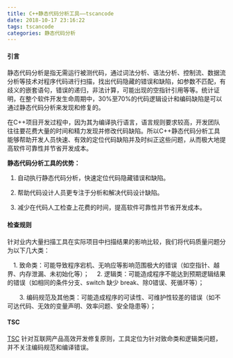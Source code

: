 ```yaml
---
title: C++静态代码分析工具——tscancode
date: 2018-10-17 23:16:22
tags: tscancode
categories: 静态代码分析
---
```


#### 引言

静态代码分析是指无需运行被测代码，通过词法分析、语法分析、控制流、数据流分析等技术对程序代码进行扫描，找出代码隐藏的错误和缺陷，如参数不匹配，有歧义的嵌套语句，错误的递归，非法计算，可能出现的空指针引用等等。统计证明，在整个软件开发生命周期中，30%至70%的代码逻辑设计和编码缺陷是可以通过静态代码分析来发现和修复的。

在C++项目开发过程中，因为其为编译执行语言，语言规则要求较高，开发团队往往要花费大量的时间和精力发现并修改代码缺陷。所以C++静态代码分析工具能够帮助开发人员快速、有效的定位代码缺陷并及时纠正这些问题，从而极大地提高软件可靠性并节省开发成本。

**静态代码分析工具的优势：**

1. 自动执行静态代码分析，快速定位代码隐藏错误和缺陷。

2. 帮助代码设计人员更专注于分析和解决代码设计缺陷。

3. 减少在代码人工检查上花费的时间，提高软件可靠性并节省开发成本。

#### 检查规则

针对业内大量扫描工具在实际项目中扫描结果的影响比较，我们将代码质量问题分为以下几大类：

 　1. 致命类：可能导致程序宕机、无响应等影响范围极大的错误（如空指针、越界、内存泄漏、未初始化等）；
 　2.  逻辑类：可能造成程序不能达到预期逻辑结果的错误（如相同的条件分支、switch 缺少 break、除0错误、死循环等）；

  　　3. 编码规范及其他类：可能造成程序的可读性、可维护性较差的错误（如不可达代码、无效的变量声明、效率问题、安全隐患等）；

#### TSC

[TSC](https://github.com/Tencent/TscanCode) 针对互联网产品高效开发修复原则，工具定位为针对致命类和逻辑类问题，并不关注编码规范和编译错误。